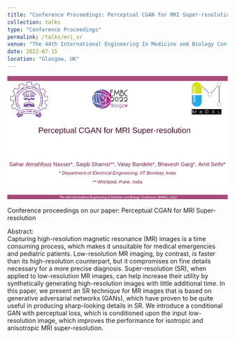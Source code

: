 ```yaml
---
title: "Conference Proceedings: Perceptual CGAN for MRI Super-resolution"
collection: talks
type: "Conference Proceedings"
permalink: /talks/mri_sr
venue: "The 44th International Engineering In Medicine and Biology Conference (EMBC), 2022"
date: 2022-07-15
location: "Glasgow, UK"
---
```

<img src="/images/mri.png"
     alt="Markdown Monster icon"
     style="float: center; margin-right: 10px;" />

Conference proceedings on our paper: Perceptual CGAN for MRI Super-resolution

<p>Abstract:<br>
Capturing high-resolution magnetic resonance (MR) images is a time consuming process, which makes it unsuitable for medical emergencies and pediatric patients. Low-resolution MR imaging, by contrast, is faster than its high-resolution counterpart, but it compromises on fine details necessary for a more precise diagnosis. Super-resolution (SR), when applied to low-resolution MR images, can help increase their
utility by synthetically generating high-resolution images with little additional time. In this paper, we present an SR technique for MR images that is based on generative adversarial networks (GANs), which have proven to be quite useful in producing sharp-looking details in SR. We introduce a conditional GAN with perceptual loss, which is conditioned upon the input low-resolution image, which improves the performance for isotropic and anisotropic MRI super-resolution.</p>
